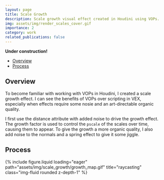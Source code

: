 ```yaml
---
layout: page
title: Scale Growth
description: Scale growth visual effect created in Houdini using VOPs.
img: assets/img/render_scales_cover.gif
importance: 2
category: work
related_publications: false
---
```


<!-- Include MathJax -->
<script type="text/javascript" async
  src="https://cdn.jsdelivr.net/npm/mathjax@3/es5/tex-mml-chtml.js">
</script>

**Under construction!**

- [Overview](#overview)
- [Process](#process)

## Overview
To become familiar with working with VOPs in Houdini, I created a scale growth effect. I can see the benefits of VOPs over scripting in VEX, especially when effects require some nosie and an art-directable organic quality.

I first use the distance attribute with added noise to drive the growth effect. The growth factor is used to control the `pscale` of the scales over time, causing them to appear. To give the growth a more organic quality, I also add noise to the normals and a spring effect to give it some jiggle.

## Process

<div class="row">
    <div class="col-sm mt-3 mt-md-0">
        {% include figure.liquid loading="eager" path="assets/img/scale_growth/growth_map.gif" title="raycasting" class="img-fluid rounded z-depth-1" %}
    </div>
</div>



